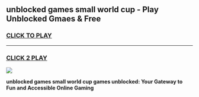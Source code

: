 
## unblocked games small world cup - Play Unblocked Gmaes & Free
<h3>
<a href="https://news.freeplayer.one?title=unblocked_games_small_world_cup&ref=23F">CLICK TO PLAY</a></h3>
<hr>

<h3>
<a href="https://news.freeplayer.one?title=unblocked_games_small_world_cup&ref=23F">CLICK 2 PLAY</a>
  
</h3>

<a href="https://news.freeplayer.one?title=unblocked_games_small_world_cup&ref=23F/"><img src="https://clearcache.store/games.png"></a>


**unblocked games small world cup games unblocked: Your Gateway to Fun and Accessible Online Gaming**
